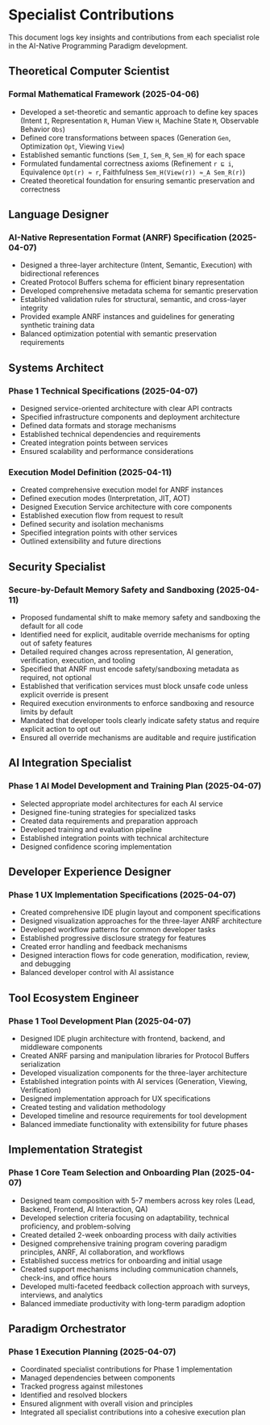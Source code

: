 # Specialist Contributions

This document logs key insights and contributions from each specialist role in the AI-Native Programming Paradigm development.

## Theoretical Computer Scientist

### Formal Mathematical Framework (2025-04-06)
- Developed a set-theoretic and semantic approach to define key spaces (Intent `I`, Representation `R`, Human View `H`, Machine State `M`, Observable Behavior `Obs`)
- Defined core transformations between spaces (Generation `Gen`, Optimization `Opt`, Viewing `View`)
- Established semantic functions (`Sem_I`, `Sem_R`, `Sem_H`) for each space
- Formulated fundamental correctness axioms (Refinement `r ⊑ i`, Equivalence `Opt(r) ≈ r`, Faithfulness `Sem_H(View(r)) ≈_A Sem_R(r)`)
- Created theoretical foundation for ensuring semantic preservation and correctness

## Language Designer

### AI-Native Representation Format (ANRF) Specification (2025-04-07)
- Designed a three-layer architecture (Intent, Semantic, Execution) with bidirectional references
- Created Protocol Buffers schema for efficient binary representation
- Developed comprehensive metadata schema for semantic preservation
- Established validation rules for structural, semantic, and cross-layer integrity
- Provided example ANRF instances and guidelines for generating synthetic training data
- Balanced optimization potential with semantic preservation requirements

## Systems Architect

### Phase 1 Technical Specifications (2025-04-07)
- Designed service-oriented architecture with clear API contracts
- Specified infrastructure components and deployment architecture
- Defined data formats and storage mechanisms
- Established technical dependencies and requirements
- Created integration points between services
- Ensured scalability and performance considerations

### Execution Model Definition (2025-04-11)
- Created comprehensive execution model for ANRF instances
- Defined execution modes (Interpretation, JIT, AOT)
- Designed Execution Service architecture with core components
- Established execution flow from request to result
- Defined security and isolation mechanisms
- Specified integration points with other services
- Outlined extensibility and future directions

## Security Specialist

### Secure-by-Default Memory Safety and Sandboxing (2025-04-11)
- Proposed fundamental shift to make memory safety and sandboxing the default for all code
- Identified need for explicit, auditable override mechanisms for opting out of safety features
- Detailed required changes across representation, AI generation, verification, execution, and tooling
- Specified that ANRF must encode safety/sandboxing metadata as required, not optional
- Established that verification services must block unsafe code unless explicit override is present
- Required execution environments to enforce sandboxing and resource limits by default
- Mandated that developer tools clearly indicate safety status and require explicit action to opt out
- Ensured all override mechanisms are auditable and require justification

## AI Integration Specialist

### Phase 1 AI Model Development and Training Plan (2025-04-07)
- Selected appropriate model architectures for each AI service
- Designed fine-tuning strategies for specialized tasks
- Created data requirements and preparation approach
- Developed training and evaluation pipeline
- Established integration points with technical architecture
- Designed confidence scoring implementation

## Developer Experience Designer

### Phase 1 UX Implementation Specifications (2025-04-07)
- Created comprehensive IDE plugin layout and component specifications
- Designed visualization approaches for the three-layer ANRF architecture
- Developed workflow patterns for common developer tasks
- Established progressive disclosure strategy for features
- Created error handling and feedback mechanisms
- Designed interaction flows for code generation, modification, review, and debugging
- Balanced developer control with AI assistance

## Tool Ecosystem Engineer

### Phase 1 Tool Development Plan (2025-04-07)
- Designed IDE plugin architecture with frontend, backend, and middleware components
- Created ANRF parsing and manipulation libraries for Protocol Buffers serialization
- Developed visualization components for the three-layer architecture
- Established integration points with AI services (Generation, Viewing, Verification)
- Designed implementation approach for UX specifications
- Created testing and validation methodology
- Developed timeline and resource requirements for tool development
- Balanced immediate functionality with extensibility for future phases

## Implementation Strategist

### Phase 1 Core Team Selection and Onboarding Plan (2025-04-07)
- Designed team composition with 5-7 members across key roles (Lead, Backend, Frontend, AI Interaction, QA)
- Developed selection criteria focusing on adaptability, technical proficiency, and problem-solving
- Created detailed 2-week onboarding process with daily activities
- Designed comprehensive training program covering paradigm principles, ANRF, AI collaboration, and workflows
- Established success metrics for onboarding and initial usage
- Created support mechanisms including communication channels, check-ins, and office hours
- Developed multi-faceted feedback collection approach with surveys, interviews, and analytics
- Balanced immediate productivity with long-term paradigm adoption

## Paradigm Orchestrator

### Phase 1 Execution Planning (2025-04-07)
- Coordinated specialist contributions for Phase 1 implementation
- Managed dependencies between components
- Tracked progress against milestones
- Identified and resolved blockers
- Ensured alignment with overall vision and principles
- Integrated all specialist contributions into a cohesive execution plan